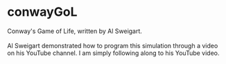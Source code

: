 # conwayGoL

Conway's Game of Life, written by Al Sweigart. <br><br>
Al Sweigart demonstrated how to program this simulation through a video on his YouTube channel. I am simply following along to his YouTube video.
